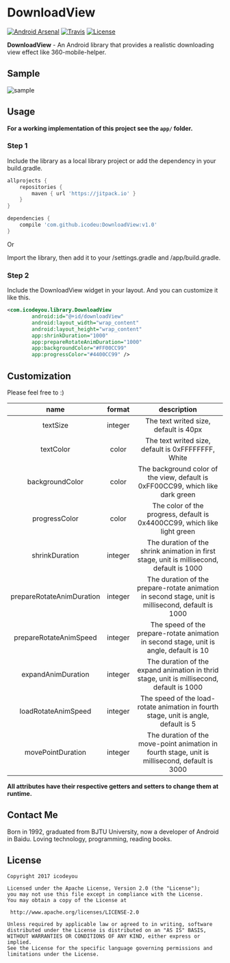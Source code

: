 # DownloadView

[![Android Arsenal](https://img.shields.io/badge/Android%20Arsenal-DownloadView-green.svg?style=true)](https://android-arsenal.com/details/1/2908)
[![Travis](https://img.shields.io/travis/rust-lang/rust.svg)]()
[![License](https://img.shields.io/badge/license-Apache%202-green.svg)](https://www.apache.org/licenses/LICENSE-2.0)

**DownloadView** - An Android library that provides a realistic downloading view effect like 360-mobile-helper.

## Sample

<img src="http://7xivx9.com1.z0.glb.clouddn.com/downloadview.gif" alt="sample" title="sample" />

## Usage

**For a working implementation of this project see the `app/` folder.**

### Step 1

Include the library as a local library project or add the dependency in your build.gradle.

```groovy
allprojects {
    repositories {
        maven { url 'https://jitpack.io' }
    }
}
```

```groovy
dependencies {
    compile 'com.github.icodeu:DownloadView:v1.0'
}
```

Or

Import the library, then add it to your /settings.gradle and /app/build.gradle.


### Step 2

Include the DownloadView widget in your layout. And you can customize it like this.

```xml
<com.icodeyou.library.DownloadView
        android:id="@+id/downloadView"
        android:layout_width="wrap_content"
        android:layout_height="wrap_content"
        app:shrinkDuration="1000"
        app:prepareRotateAnimDuration="1000"
        app:backgroundColor="#FF00CC99"
        app:progressColor="#4400CC99" />
```

## Customization

Please feel free to :)

|name|format|description|
|:---:|:---:|:---:|
| textSize | integer | The text writed size, default is 40px
| textColor | color | The text writed size, default is 0xFFFFFFFF, White
| backgroundColor | color | The background color of the view, default is 0xFF00CC99, which like dark green
| progressColor | color | The color of the progress, default is 0x4400CC99, which like light green
| shrinkDuration | integer | The duration of the shrink animation in first stage, unit is millisecond, default is 1000
| prepareRotateAnimDuration | integer | The duration of the prepare-rotate animation in second stage, unit is millisecond, default is 1000
| prepareRotateAnimSpeed | integer | The speed of the prepare-rotate animation in second stage, unit is angle, default is 10
| expandAnimDuration | integer | The duration of the expand animation in thrid stage, unit is millisecond, default is 1000
| loadRotateAnimSpeed | integer | The speed of the load-rotate animation in fourth stage, unit is angle, default is 5
| movePointDuration | integer | The duration of the move-point animation in fourth stage, unit is millisecond, default is 3000

**All attributes have their respective getters and setters to change them at runtime.**

## Contact Me

Born in 1992, graduated from BJTU University, now a developer of Android in Baidu. Loving technology, programming, reading books.

## License

    Copyright 2017 icodeyou

	Licensed under the Apache License, Version 2.0 (the "License");
	you may not use this file except in compliance with the License.
	You may obtain a copy of the License at

     http://www.apache.org/licenses/LICENSE-2.0

	Unless required by applicable law or agreed to in writing, software
	distributed under the License is distributed on an "AS IS" BASIS,
	WITHOUT WARRANTIES OR CONDITIONS OF ANY KIND, either express or implied.
	See the License for the specific language governing permissions and
	limitations under the License.